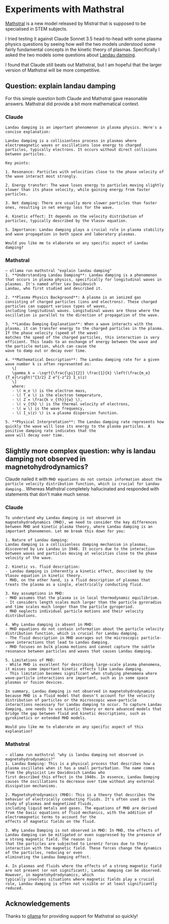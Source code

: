 # Experiments with Mathstral

[Mathstral](https://mistral.ai/news/mathstral/) is a new model released by Mistral that is supposed to be specialised in STEM subjects.

I tried testing it against Claude Sonnet 3.5 head-to-head with some plasma physics questions by seeing how well the two models understood some fairly fundamental concepts in the kinetic theory of plasmas. Specifically I asked the two models some questions about [Landau damping](https://en.wikipedia.org/wiki/Landau_damping).

I found that Claude still beats out Mathstral, but I am hopeful that the larger version of Mathstral will be more competitive.


## Question: explain landau damping

For this simple question both Claude and Mathstral gave reasonable answers. Mathstral did provide a bit more mathematical context.

### Claude

```
Landau damping is an important phenomenon in plasma physics. Here's a concise explanation:

Landau damping is a collisionless process in plasmas where electromagnetic waves or oscillations lose energy to charged particles, typically electrons. It occurs without direct collisions between particles.

Key points:

1. Resonance: Particles with velocities close to the phase velocity of the wave interact most strongly.

2. Energy transfer: The wave loses energy to particles moving slightly slower than its phase velocity, while gaining energy from faster particles.

3. Net damping: There are usually more slower particles than faster ones, resulting in net energy loss for the wave.

4. Kinetic effect: It depends on the velocity distribution of particles, typically described by the Vlasov equation.

5. Importance: Landau damping plays a crucial role in plasma stability and wave propagation in both space and laboratory plasmas.

Would you like me to elaborate on any specific aspect of Landau damping?
```

### Mathstral

```
~ ollama run mathstral "explain landau damping"
1. **Understanding Landau Damping**: Landau damping is a phenomenon that occurs in plasma physics, specifically for longitudinal waves in plasmas. It's named after Lev Davidovich
Landau, who first studied and described it.

2. **Plasma Physics Background**: A plasma is an ionized gas consisting of charged particles (ions and electrons). These charged particles can support various types of waves,
including longitudinal waves. Longitudinal waves are those where the oscillation is parallel to the direction of propagation of the wave.

3. **Landau Damping Explanation**: When a wave interacts with the plasma, it can transfer energy to the charged particles in the plasma. If the phase velocity (speed of the wave)
matches the speed of the charged particles, this interaction is very efficient. This leads to an exchange of energy between the wave and the particle motion, which can cause the
wave to damp out or decay over time.

4. **Mathematical Description**: The Landau damping rate for a given wave number k is often represented as:
   \[
   \gamma_k = -\sqrt{\frac{\pi}{2}} \frac{1}{k} \left(\frac{m_e}{T_e}\right)^{3/2} Z e^{-z^2} I_s(z)
   \]
   where:
   - \( m_e \) is the electron mass,
   - \( T_e \) is the electron temperature,
   - \( Z = \frac{k v_{th}}{w} \),
   - \( v_{th} \) is the thermal velocity of electrons,
   - \( w \) is the wave frequency,
   - \( I_s(z) \) is a plasma dispersion function.

5. **Physical Interpretation**: The Landau damping rate represents how quickly the wave will lose its energy to the plasma particles. A positive damping rate indicates that the
wave will decay over time.
```

## Slightly more complex question: why is landau damping not observed in magnetohydrodynamics?

Claude nailed it with `MHD equations do not contain information about the particle velocity distribution function, which is crucial for Landau damping.`. Whereas Mathstral completely hallucinated and responded with statements that don't make much sense.

### Claude

```
To understand why Landau damping is not observed in magnetohydrodynamics (MHD), we need to consider the key differences between MHD and kinetic plasma theory, where Landau damping is an important phenomenon. Let me break this down for you:

1. Nature of Landau damping:
Landau damping is a collisionless damping mechanism in plasmas, discovered by Lev Landau in 1946. It occurs due to the interaction between waves and particles moving at velocities close to the phase velocity of the wave.

2. Kinetic vs. fluid description:
- Landau damping is inherently a kinetic effect, described by the Vlasov equation in kinetic theory.
- MHD, on the other hand, is a fluid description of plasmas that treats the plasma as a single, electrically conducting fluid.

3. Key assumptions in MHD:
- MHD assumes that the plasma is in local thermodynamic equilibrium.
- It considers length scales much larger than the particle gyroradius and time scales much longer than the particle gyroperiod.
- MHD neglects individual particle motions and their velocity distributions.

4. Why Landau damping is absent in MHD:
- MHD equations do not contain information about the particle velocity distribution function, which is crucial for Landau damping.
- The fluid description in MHD averages out the microscopic particle-wave interactions that lead to Landau damping.
- MHD focuses on bulk plasma motions and cannot capture the subtle resonance between particles and waves that causes Landau damping.

5. Limitations of MHD:
- While MHD is excellent for describing large-scale plasma phenomena, it misses some important kinetic effects like Landau damping.
- This limitation becomes significant when studying phenomena where wave-particle interactions are important, such as in some space plasmas or fusion devices.

In summary, Landau damping is not observed in magnetohydrodynamics because MHD is a fluid model that doesn't account for the velocity distribution of particles or the microscopic wave-particle interactions necessary for Landau damping to occur. To capture Landau damping, one needs to use kinetic theory or more advanced models that bridge the gap between fluid and kinetic descriptions, such as gyrokinetics or extended MHD models.

Would you like me to elaborate on any specific aspect of this explanation?
```

### Mathstral
```
~ ollama run mathstral "why is landau damping not observed in magnetohydrodynamics?"
1. Landau Damping: This is a physical process that describes how a plasma oscillates when it has a small perturbation. The name comes from the physicist Lev Davidovich Landau who
first described this effect in the 1940s. In essence, Landau Damping causes the oscillations to decrease over time without any external dissipation mechanisms.

2. Magnetohydrodynamics (MHD): This is a theory that describes the behavior of electrically conducting fluids. It's often used in the study of plasmas and magnetized fluids,
including liquid metals and gases. The equations of MHD are derived from the basic equations of fluid mechanics, with the addition of electromagnetic terms to account for the
effects of magnetic fields on the fluid.

3. Why Landau Damping is not observed in MHD: In MHD, the effects of Landau damping can be mitigated or even suppressed by the presence of a strong magnetic field. The reason is
that the particles are subjected to Lorentz forces due to their interaction with the magnetic field. These forces change the dynamics of the particles, reducing or even
eliminating the Landau Damping effect.

4. In plasmas and fluids where the effects of a strong magnetic field are not present (or not significant), Landau damping can be observed. However, in magnetohydrodynamics, which
typically involves situations where magnetic fields play a crucial role, Landau damping is often not visible or at least significantly reduced.
```
## Acknowledgements
Thanks to [ollama](https://ollama.ai/) for providing support for Mathstral so quickly!
